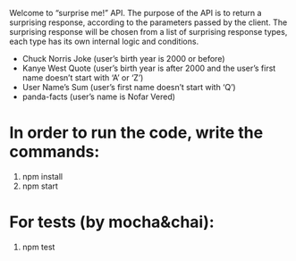 Welcome to “surprise me!” API.
The purpose of the API is to return a surprising response, according to the parameters passed by the client.
The surprising response will be chosen from a list of surprising response types, each type has its own internal logic and conditions.
- Chuck Norris Joke (user’s birth year is 2000 or before)
- Kanye West Quote (user’s birth year is after 2000 and the user’s first name doesn’t start with ‘A’ or ‘Z’)
- User Name’s Sum (user’s first name doesn’t start with ‘Q’)
- panda-facts (user’s name is Nofar Vered)

# In order to run the code, write the commands:

1. npm install
2. npm start

# For tests (by mocha&chai):

1. npm test

